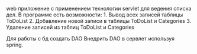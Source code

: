 web приложение с применением технологии servlet для ведения списка дел.
В программе есть возможности:
    1. Вывод всех записей таблицы ToDoList
    2. Добавление новой записи в таблицы ToDoList и Categories
    3. Удаление записей из таблиц ToDoList и Categories

Для работы с бд создать DAO 
Внедрить DAO в сервлет используя spring.

